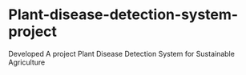 # Plant-disease-detection-system-project
Developed A project Plant Disease Detection System for Sustainable Agriculture 
